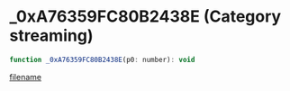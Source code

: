 # _0xA76359FC80B2438E (Category streaming)

```js
function _0xA76359FC80B2438E(p0: number): void
```

[filename](_0xA76359FC80B2438E_m.md ':include')